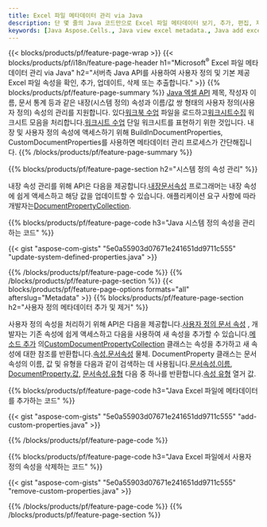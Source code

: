 ```yaml
---
title: Excel 파일 메타데이터 관리 via Java
description: 단 몇 줄의 Java 코드만으로 Excel 파일 메타데이터 보기, 추가, 편집, 제거 또는 추출
keywords: [Java Aspose.Cells., Java view excel metadata., Java add excel metadata., Java insert excel metadata., Java edit excel metadata., Java remove excel metadata., Java extract excel metadata., Java modify excel metadata]
---
```

{{< blocks/products/pf/feature-page-wrap >}}
{{< blocks/products/pf/i18n/feature-page-header h1="Microsoft<sup>&reg;</sup> Excel 파일 메타데이터 관리 via Java" h2="서버측 Java API를 사용하여 사용자 정의 및 기본 제공 Excel 파일 속성을 확인, 추가, 업데이트, 삭제 또는 추출합니다." >}}
{{% blocks/products/pf/feature-page-summary %}}
[Java 엑셀 API](/cells/ko/java/) 제목, 작성자 이름, 문서 통계 등과 같은 내장(시스템 정의) 속성과 이름/값 쌍 형태의 사용자 정의(사용자 정의) 속성의 관리를 지원합니다. 있다[워크북 수업](https://reference.aspose.com/cells/java/com.aspose.cells/Workbook) 파일을 로드하고[워크시트수집](https://reference.aspose.com/cells/java/com.aspose.cells/WorksheetCollection) 워크시트 모음을 처리합니다.[워크시트 수업](https://reference.aspose.com/cells/java/com.aspose.cells/Worksheet) 단일 워크시트를 표현하기 위한 것입니다. 내장 및 사용자 정의 속성에 액세스하기 위해 BuildInDocumentProperties, CustomDocumentProperties를 사용하면 메타데이터 관리 프로세스가 간단해집니다.
{{% /blocks/products/pf/feature-page-summary %}}

{{% blocks/products/pf/feature-page-section h2="시스템 정의 속성 관리" %}}

 내장 속성 관리를 위해 API은 다음을 제공합니다.[내장문서속성](https://reference.aspose.com/cells/java/com.aspose.cells/worksheetcollection#BuiltInDocumentProperties) 프로그래머는 내장 속성에 쉽게 액세스하고 해당 값을 업데이트할 수 있습니다. 애플리케이션 요구 사항에 따라 개발자는[DocumentPropertyCollection](https://reference.aspose.com/cells/java/com.aspose.cells/DocumentPropertyCollection). 

{{% blocks/products/pf/feature-page-code h3="Java 시스템 정의 속성을 관리하는 코드" %}}

{{< gist "aspose-com-gists" "5e0a55903d07671e241651dd9711c555" "update-system-defined-properties.java" >}}

{{% /blocks/products/pf/feature-page-code %}}
{{% /blocks/products/pf/feature-page-section %}}
{{< blocks/products/pf/feature-page-options formats="all" afterslug="Metadata" >}}
{{% blocks/products/pf/feature-page-section h2="사용자 정의 메타데이터 추가 및 제거" %}}

사용자 정의 속성을 처리하기 위해 API은 다음을 제공합니다.[사용자 정의 문서 속성](https://reference.aspose.com/cells/java/com.aspose.cells/worksheetcollection#CustomDocumentProperties) , 개발자는 기존 속성에 쉽게 액세스하고 다음을 사용하여 새 속성을 추가할 수 있습니다.[메소드 추가](https://reference.aspose.com/cells/java/com.aspose.cells/customdocumentpropertycollection#add(java.lang.String,%20boolean) ) 의[CustomDocumentPropertyCollection](https://reference.aspose.com/cells/java/com.aspose.cells/CustomDocumentPropertyCollection) 클래스는 속성을 추가하고 새 속성에 대한 참조를 반환합니다.[속성.문서속성](https://reference.aspose.com/cells/java/com.aspose.cells/DocumentProperty) 물체. DocumentProperty 클래스는 문서 속성의 이름, 값 및 유형을 다음과 같이 검색하는 데 사용됩니다.[문서속성.이름](https://reference.aspose.com/cells/java/com.aspose.cells/documentproperty#Name), [DocumentProperty.값](https://reference.aspose.com/cells/java/com.aspose.cells/documentproperty#Value),  [문서속성.유형](https://reference.aspose.com/cells/java/com.aspose.cells/documentproperty#Type) 다음 중 하나를 반환합니다.[속성 유형](https://reference.aspose.com/cells/java/com.aspose.cells/PropertyType) 열거 값.
 
{{% blocks/products/pf/feature-page-code h3="Java Excel 파일에 메타데이터를 추가하는 코드" %}}

{{< gist "aspose-com-gists" "5e0a55903d07671e241651dd9711c555" "add-custom-properties.java" >}}

{{% /blocks/products/pf/feature-page-code %}}


{{% blocks/products/pf/feature-page-code h3="Java Excel 파일에서 사용자 정의 속성을 삭제하는 코드" %}}

{{< gist "aspose-com-gists" "5e0a55903d07671e241651dd9711c555" "remove-custom-properties.java" >}}

{{% /blocks/products/pf/feature-page-code %}}
{{% /blocks/products/pf/feature-page-section %}}
